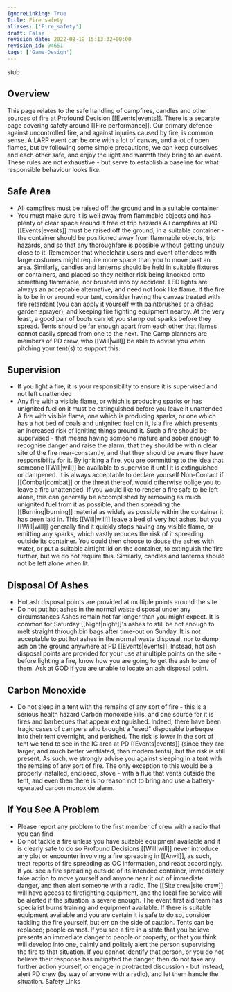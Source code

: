 ```yaml
---
IgnoreLinking: True
Title: Fire safety
aliases: ['Fire_safety']
draft: False
revision_date: 2022-08-19 15:13:32+00:00
revision_id: 94651
tags: ['Game-Design']
---
```


stub
## Overview
This page relates to the safe handling of campfires, candles and other sources of fire at Profound Decision [[Events|events]]. There is a separate page covering safety around [[Fire performance]].
Our primary defence against uncontrolled fire, and against injuries caused by fire, is common sense. A LARP event can be one with a lot of canvas, and a lot of open flames, but by following some simple precautions, we can keep ourselves and each other safe, and enjoy the light and warmth they bring to an event.
These rules are not exhaustive - but serve to establish a baseline for what responsible behaviour looks like.
## Safe Area
* All campfires must be raised off the ground and in a suitable container
* You must make sure it is well away from flammable objects and has plenty of clear space around it free of trip hazards
All campfires at PD [[Events|events]] must be raised off the ground, in a suitable container - the container should be positioned away from flammable objects, trip hazards, and so that any thoroughfare is possible without getting unduly close to it. Remember that wheelchair users and event attendees with large costumes might require more space than you to move past an area.
Similarly, candles and lanterns should be held in suitable fixtures or containers, and placed so they neither risk being knocked onto something flammable, nor brushed into by accident. LED lights are always an acceptable alternative, and need not look like flame.
If the fire is to be in or around your tent, consider having the canvas treated with fire retardant (you can apply it yourself with paintbrushes or a cheap garden sprayer), and keeping fire fighting equipment nearby. At the very least, a good pair of boots can let you stamp out sparks before they spread.
Tents should be far enough apart from each other that flames cannot easily spread from one to the next. The Camp planners are members of PD crew, who [[Will|will]] be able to advise you when pitching your tent(s) to support this.
## Supervision
* If you light a fire, it is your responsibility to ensure it is supervised and not left unattended
* Any fire with a visible flame, or which is producing sparks or has unignited fuel on it must be extinguished before you leave it unattended
A fire with visible flame, one which is producing sparks, or one which has a hot bed of coals and unignited fuel on it, is a fire which presents an increased risk of igniting things around it. Such a fire should be supervised - that means having someone mature and sober enough to recognise danger and raise the alarm, that they should be within clear site of the fire near-constantly, and that they should be aware they have responsibility for it.
By igniting a fire, you are committing to the idea that someone [[Will|will]] be available to supervise it until it is extinguished or dampened. It is always acceptable to declare yourself  Non-Contact if [[Combat|combat]] or the threat thereof, would otherwise oblige you to leave a fire unattended.
If you would like to render a fire safe to be left alone, this can generally be accomplished by removing as much unignited fuel from it as possible, and then spreading the [[Burning|burning]] material as widely as possible within the container it has been laid in. This [[Will|will]] leave a bed of very hot ashes, but you [[Will|will]] generally find it quickly stops having any visible flame, or emitting any sparks, which vastly reduces the risk of it spreading outside its container. You could then choose to douse the ashes with water, or put a suitable airtight lid on the container, to extinguish the fire further, but we do not require this.
Similarly, candles and lanterns should not be left alone when lit.
## Disposal Of Ashes
* Hot ash disposal points are provided at multiple points around the site
* Do not put hot ashes in the normal waste disposal under any circumstances
Ashes remain hot far longer than you might expect. It is common for Saturday [[Night|night]]'s ashes to still be hot enough to melt straight through bin bags after time-out on Sunday.
It is not acceptable to put hot ashes in the normal waste disposal, nor to dump ash on the ground anywhere at PD [[Events|events]].
Instead, hot ash disposal points are provided for your use at multiple points on the site - before lighting a fire, know how you are going to get the ash to one of them. Ask at GOD if you are unable to locate an ash disposal point.
## Carbon Monoxide
* Do not sleep in a tent with the remains of any sort of fire - this is a serious health hazard
Carbon monoxide kills, and one source for it is fires and barbeques that appear extinguished. Indeed, there have been tragic cases of campers who brought a "used" disposable barbeque into their tent overnight, and perished.
The risk is lower in the sort of tent we tend to see in the IC area at PD [[Events|events]] (since they are larger, and much better ventilated, than modern tents), but the risk is still present. As such, we strongly advise you against sleeping in a tent with the remains of any sort of fire.
The only exception to this would be a properly installed, enclosed, stove - with a flue that vents outside the tent, and even then there is no reason not to bring and use a battery-operated carbon monoxide alarm.
## If You See A Problem
* Please report any problem to the first member of crew with a radio that you can find
* Do not tackle a fire unless you have suitable equipment available and it is clearly safe to do so
Profound Decisions [[Will|will]] never introduce any plot or encounter involving a fire spreading in [[Anvil]], as such, treat reports of fire spreading as OC information, and react accordingly.
If you see a fire spreading outside of its intended container, immediately take action to move yourself and anyone near it out of immediate danger, and then alert someone with a radio. The [[Site crew|site crew]] will have access to firefighting equipment, and the local fire service will be alerted if the situation is severe enough. The event first aid team has specialist burns training and equipment available. If there is suitable equipment available and you are certain it is safe to do so, consider tackling the fire yourself, but err on the side of caution. Tents can be replaced; people cannot.
If you see a fire in a state that you believe presents an immediate danger to people or property, or that you think will develop into one, calmly and politely alert the person supervising the fire to that situation. If you cannot identify that person, or you do not believe their response has mitigated the danger, then do not take any further action yourself, or engage in protracted discussion - but instead, alert PD crew (by way of anyone with a radio), and let them handle the situation.
Safety Links